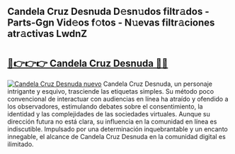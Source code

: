 ## Candela Cruz Desnuda D𝚎sn𝚞dos filtr𝚊dos - Parts-Ggn Vid𝚎os f𝚘tos - N𝚞evas filtr𝚊ciones atr𝚊ctivas LwdnZ

# <h2><a href="http://mb48mmy.tromn.icu/?c=Candela+Cruz+Desnuda">🔗👉👉👉 Candela Cruz Desnuda 🔗🔗</a></h2>

[![Candela Cruz Desnuda nuevo](https://i.imgur.com/pEAQMta.gif)](http://mb48mmy.tromn.icu/?c=Candela+Cruz+Desnuda)
Candela Cruz Desnuda, un personaje intrigante y esquivo, trasciende las etiquetas simples. Su método poco convencional de interactuar con audiencias en línea ha atraído y ofendido a los observadores, estimulando debates sobre el consentimiento, la identidad y las complejidades de las sociedades virtuales. Aunque su dirección futura no está clara, su influencia en la comunidad en línea es indiscutible. Impulsado por una determinación inquebrantable y un encanto innegable, el alcance de Candela Cruz Desnuda en la comunidad digital es ilimitado.

